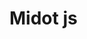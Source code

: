 # Midot js
[![<AmarShaked>](https://circleci.com/gh/AmarShaked/Midotjs.svg?style=shield)](https://app.circleci.com/pipelines/github/AmarShaked/Midotjs)
